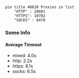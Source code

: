 
```mermaid
pie title 40630 Proxies in list
    "HTTP" : 28601
    "HTTPS": 10702
    "SOCKS" : 8470
```

### Some Info
#### Average Timeout

- mixed: 4.0s
- http: 2.2s
- https: 8.1s
- socks: 6.5s